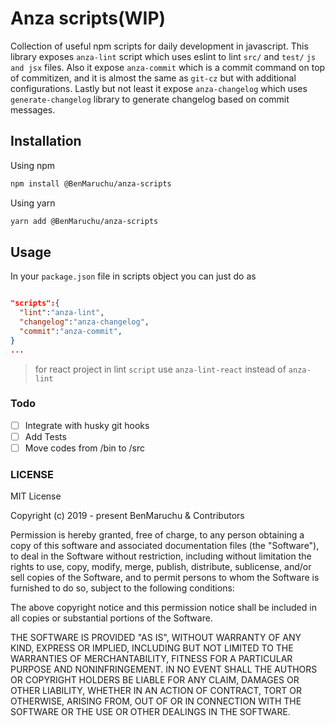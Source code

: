 # Anza scripts(WIP)

Collection of useful npm scripts for daily development in javascript. This library exposes `anza-lint` script which uses eslint to lint `src/` and `test/` `js and jsx` files. Also it expose `anza-commit` which is a commit command on top of commitizen, and it is almost the same as `git-cz` but with additional
configurations. Lastly but not least it expose `anza-changelog` which uses `generate-changelog` library to generate changelog based on commit messages.

## Installation

Using npm

```sh
npm install @BenMaruchu/anza-scripts
```

Using yarn

```sh
yarn add @BenMaruchu/anza-scripts
```

## Usage

In your `package.json` file in scripts object you can just do as

```json

"scripts":{
  "lint":"anza-lint",
  "changelog":"anza-changelog",
  "commit":"anza-commit",
}
...
```

> for react project in lint `script` use `anza-lint-react` instead of `anza-lint`

### Todo

- [ ] Integrate with husky git hooks
- [ ] Add Tests
- [ ] Move codes from /bin to /src

### LICENSE

MIT License

Copyright (c) 2019 - present BenMaruchu & Contributors

Permission is hereby granted, free of charge, to any person obtaining a copy of this software and associated documentation files (the "Software"), to deal in the Software without restriction, including without limitation the rights to use, copy, modify, merge, publish, distribute, sublicense, and/or sell copies of the Software, and to permit persons to whom the Software is furnished to do so, subject to the following conditions:

The above copyright notice and this permission notice shall be included in all copies or substantial portions of the Software.

THE SOFTWARE IS PROVIDED "AS IS", WITHOUT WARRANTY OF ANY KIND, EXPRESS OR IMPLIED, INCLUDING BUT NOT LIMITED TO THE WARRANTIES OF MERCHANTABILITY, FITNESS FOR A PARTICULAR PURPOSE AND NONINFRINGEMENT. IN NO EVENT SHALL THE AUTHORS OR COPYRIGHT HOLDERS BE LIABLE FOR ANY CLAIM, DAMAGES OR OTHER LIABILITY, WHETHER IN AN ACTION OF CONTRACT, TORT OR OTHERWISE, ARISING FROM, OUT OF OR IN CONNECTION WITH THE SOFTWARE OR THE USE OR OTHER DEALINGS IN THE SOFTWARE.
